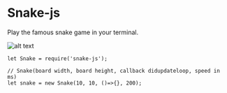 # Snake-js

Play the famous snake game in your terminal.

![alt text](https://user-images.githubusercontent.com/14793583/49650234-d8a48b00-fa2b-11e8-98af-81afbea999a9.png)

```
let Snake = require('snake-js');

// Snake(board width, board height, callback didupdateloop, speed in ms)
let snake = new Snake(10, 10, ()=>{}, 200);
```
